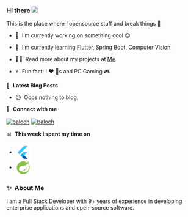 ### Hi there <a href="https://instagram.com/zing202b"><img src="https://media.giphy.com/media/hvRJCLFzcasrR4ia7z/giphy.gif" width="5%"></a>
This is the place where I opensource stuff and break things :rofl:

- 🔭 &nbsp;I’m currently working on something cool :wink:
- 🌱 &nbsp;I’m currently learning Flutter, Spring Boot, Computer Vision

- 👨‍💻 &nbsp;Read more about my projects at [Me](https://www.github.com/Baloch-Rasheed)
- ⚡ &nbsp;Fun fact: I :heart: 🥳s and PC Gaming 🎮 

📕 &nbsp;**Latest Blog Posts**
<!-- BLOG-POST-LIST:START -->
 - 😕 &nbsp;Oops nothing to blog.
<!-- BLOG-POST-LIST:END -->

🔗 &nbsp;**Connect with me**
<p align="left">
<a href="https://twitter.com/Baloch_Rasheed_" target="blank"><img align="center" src="https://raw.githubusercontent.com/rahuldkjain/github-profile-readme-generator/master/src/images/icons/Social/twitter.svg" alt="baloch" height="30" width="40" /></a>
<a href="https://instagram.com/zing202b" target="blank"><img align="center" src="https://raw.githubusercontent.com/rahuldkjain/github-profile-readme-generator/master/src/images/icons/Social/instagram.svg" alt="baloch" height="30" width="40" /></a>

📊 &nbsp;**This week I spent my time on**

 - <img align="center" color="#02569B" src="/png/flutter.png" alt="spring_boot" height="40" width="40" />
 - <img align="center" src="/png/spring.png" alt="baloch" height="40" width="40" />
  
### ✨&nbsp; About Me

I am a Full Stack Developer with 9+ years of experience in developing enterprise applications and open-source software.


